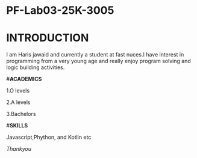 # PF-Lab03-25K-3005
# INTRODUCTION
I am Haris jawaid and currently a student at fast nuces.I have interest in programming from a very young age and really enjoy program solving and logic building activities.

#**ACADEMICS**

1.O levels

2.A levels

3.Bachelors

#**SKILLS**

Javascript,Phython, and Kotlin etc

*Thankyou*
